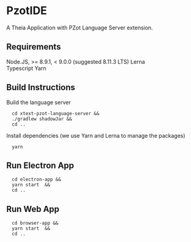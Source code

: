 # PzotIDE

A Theia Application with PZot Language Server extension.

## Requirements
Node.JS, >= 8.9.1, < 9.0.0 (suggested 8.11.3 LTS)
Lerna  
Typescript
Yarn 

## Build Instructions

Build the language server
```
  cd xtext-pzot-language-server &&
  ./gradlew shadowJar &&
  cd .. 
```

Install dependencies (we use Yarn and Lerna to manage the packages)
```
  yarn
```

## Run Electron App
```
  cd electron-app &&
  yarn start  &&
  cd ..
```

## Run Web App
```
  cd browser-app &&
  yarn start  &&
  cd ..
```
